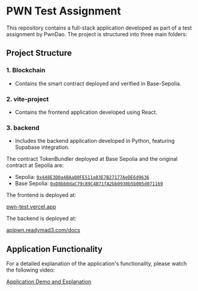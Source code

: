 # PWN Test Assignment

This repository contains a full-stack application developed as part of a test assignment by PwnDao. The project is structured into three main folders:

## Project Structure

### 1. Blockchain
- Contains the smart contract deployed and verified in Base-Sepolia.

### 2. vite-project
- Contains the frontend application developed using React.

### 3. backend
- Includes the backend application developed in Python, featuring Supabase integration.

The contract TokenBundler deployed at Base Sepolia and the original contract at Sepolia are:

- Sepolia: [`0x448E3D0a4BAa00FE511a03E7B27177AeDE6d9636`](https://sepolia.etherscan.io/address/0x448E3D0a4BAa00FE511a03E7B27177AeDE6d9636)
- Base Sepolia: [`0xD8bb0daC79c89C4B71fA2bb0930b5b005d071169`](https://sepolia.basescan.org/address/0xd8bb0dac79c89c4b71fa2bb0930b5b005d071169)

The frontend is deployed at:

[pwn-test.vercel.app](https://pwn-test.vercel.app)

The backend is deployed at:

[apipwn.readymad3.com/docs](https://apipwn.readymad3.com/docs)

## Application Functionality

For a detailed explanation of the application's functionality, please watch the following video:

[Application Demo and Explanation](https://www.youtube.com/watch?v=Zms6snQx8IU)
